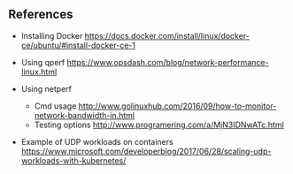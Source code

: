 
## References
- Installing Docker
    https://docs.docker.com/install/linux/docker-ce/ubuntu/#install-docker-ce-1
- Using qperf
    https://www.opsdash.com/blog/network-performance-linux.html
- Using netperf
    - Cmd usage
        http://www.golinuxhub.com/2016/09/how-to-monitor-network-bandwidth-in.html
    - Testing options
        http://www.programering.com/a/MjN3IDNwATc.html

- Example of UDP workloads on containers
    https://www.microsoft.com/developerblog/2017/06/28/scaling-udp-workloads-with-kubernetes/
